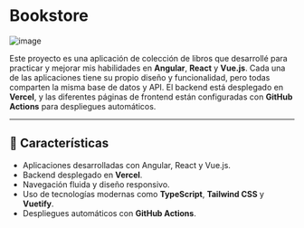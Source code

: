 # Bookstore

![image](https://github.com/user-attachments/assets/cdca33d6-7b3d-45ce-9c36-7e19352d557e)

Este proyecto es una aplicación de colección de libros que desarrollé para practicar y mejorar mis habilidades en **Angular**, **React** y **Vue.js**. Cada una de las aplicaciones tiene su propio diseño y funcionalidad, pero todas comparten la misma base de datos y API. El backend está desplegado en **Vercel**, y las diferentes páginas de frontend están configuradas con **GitHub Actions** para despliegues automáticos.

---

## 🚀 **Características**
- Aplicaciones desarrolladas con Angular, React y Vue.js.
- Backend desplegado en **Vercel**.
- Navegación fluida y diseño responsivo.
- Uso de tecnologías modernas como **TypeScript**, **Tailwind CSS** y **Vuetify**.
- Despliegues automáticos con **GitHub Actions**.



